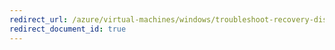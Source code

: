 ```yaml
---
redirect_url: /azure/virtual-machines/windows/troubleshoot-recovery-disks-portal
redirect_document_id: true
---
```

